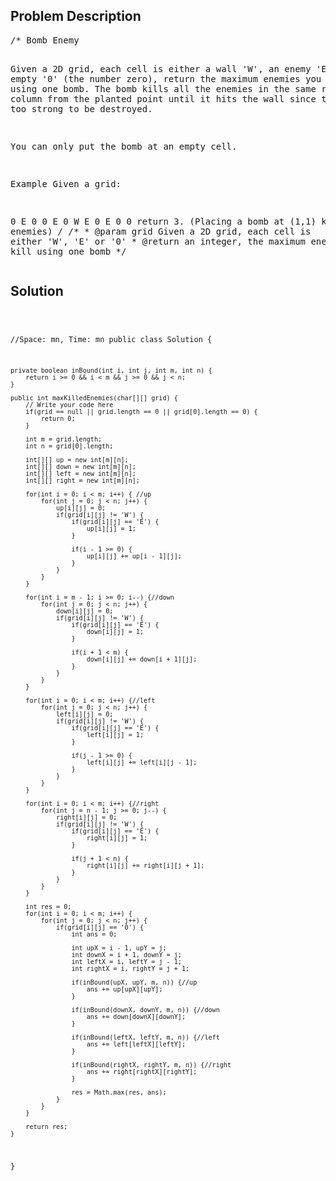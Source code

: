 <!--
<style>
  body { font-family: Arial, sans-serif; }
  .container { max-width: 100%; margin: 0 auto; padding: 10px; }
  .comment-block { background-color: #f9f9f9; padding: 10px; border-left: 5px solid #ccc; max-width: 200px; margin: 20px auto; overflow-wrap: break-word; white-space: pre-wrap; }
  .code-block { background-color: #f4f4f4; padding: 10px; border: 1px solid #ddd; max-width: 50%; margin: 20px auto; overflow-wrap: break-word; white-space: pre-wrap; }
</style>
-->

<div class='container'>
<h2>Problem Description</h2>
<div class='comment-block'>
<pre>
/* Bomb Enemy

Given a 2D grid, each cell is either a wall 'W', an enemy 'E' or empty '0' (the number zero), return the maximum enemies you can kill using one bomb.
The bomb kills all the enemies in the same row and column from the planted point until it hits the wall since the wall is too strong to be destroyed.

You can only put the bomb at an empty cell.

Example
Given a grid:

0 E 0 0
E 0 W E
0 E 0 0
return 3. (Placing a bomb at (1,1) kills 3 enemies)
*/
    /**
     * @param grid Given a 2D grid, each cell is either 'W', 'E' or '0'
     * @return an integer, the maximum enemies you can kill using one bomb
     */
</pre>
</div>

<h2>Solution</h2>
<div class='code-block'>
<pre><code class='language-java'>

//Space: mn, Time: mn
public class Solution {
    
    private boolean inBound(int i, int j, int m, int n) {
        return i >= 0 && i < m && j >= 0 && j < n;
    }

    public int maxKilledEnemies(char[][] grid) {
        // Write your code here
        if(grid == null || grid.length == 0 || grid[0].length == 0) {
            return 0;
        }
        
        int m = grid.length;
        int n = grid[0].length;
        
        int[][] up = new int[m][n];
        int[][] down = new int[m][n];
        int[][] left = new int[m][n];
        int[][] right = new int[m][n];
        
        for(int i = 0; i < m; i++) { //up
            for(int j = 0; j < n; j++) {
                up[i][j] = 0;
                if(grid[i][j] != 'W') {
                    if(grid[i][j] == 'E') {
                        up[i][j] = 1;
                    }
                    
                    if(i - 1 >= 0) {
                        up[i][j] += up[i - 1][j];
                    }
                }
            }
        }
        
        for(int i = m - 1; i >= 0; i--) {//down
            for(int j = 0; j < n; j++) {
                down[i][j] = 0;
                if(grid[i][j] != 'W') {
                    if(grid[i][j] == 'E') {
                        down[i][j] = 1;
                    }
                    
                    if(i + 1 < m) {
                        down[i][j] += down[i + 1][j];
                    }
                }
            }
        }
        
        for(int i = 0; i < m; i++) {//left
            for(int j = 0; j < n; j++) {
                left[i][j] = 0;
                if(grid[i][j] != 'W') {
                    if(grid[i][j] == 'E') {
                        left[i][j] = 1;
                    }
                    
                    if(j - 1 >= 0) {
                        left[i][j] += left[i][j - 1];
                    }
                }
            }
        }
        
        for(int i = 0; i < m; i++) {//right
            for(int j = n - 1; j >= 0; j--) {
                right[i][j] = 0;
                if(grid[i][j] != 'W') {
                    if(grid[i][j] == 'E') {
                        right[i][j] = 1;
                    }
                    
                    if(j + 1 < n) {
                        right[i][j] += right[i][j + 1];
                    }
                }
            }
        }
        
        int res = 0;
        for(int i = 0; i < m; i++) {
            for(int j = 0; j < n; j++) {
                if(grid[i][j] == '0') {
                    int ans = 0;
                    
                    int upX = i - 1, upY = j;
                    int downX = i + 1, downY = j;
                    int leftX = i, leftY = j - 1;
                    int rightX = i, rightY = j + 1;
                
                    if(inBound(upX, upY, m, n)) {//up
                        ans += up[upX][upY];
                    }
                
                    if(inBound(downX, downY, m, n)) {//down
                        ans += down[downX][downY];
                    }
                
                    if(inBound(leftX, leftY, m, n)) {//left
                        ans += left[leftX][leftY];
                    }
                
                    if(inBound(rightX, rightY, m, n)) {//right
                        ans += right[rightX][rightY];
                    }
                    
                    res = Math.max(res, ans);
                }
            }
        }
        
        return res;
    }
}</code></pre>
</div>
</div>
